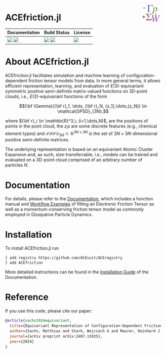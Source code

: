 <p align="right">
  <a href="https://acesuit.github.io/ACEfriction.jl/dev/">
    <img src="https://github.com/ACEsuit/ACEfriction.jl/blob/main/docs/src/assets/logo.png" alt="ACEfriction.jl logo"
         title="ACEfriction.jl" align="right" height="60"/>
  </a>
</p>

# ACEfriction.jl

| **Documentation**                                     | **Build Status**                                |  **License**                     |
|:------------------------------------------------------|:----------------------------------------------- |:-------------------------------- |
| [![][docs-img]][docs-url] [![][ddocs-img]][ddocs-url] | [![][ci-img]][ci-url] [![][ccov-img]][ccov-url] | [![][license-img]][license-url]  |

[ddocs-img]: https://img.shields.io/badge/docs-dev-blue.svg
[ddocs-url]: https://acesuit.github.io/ACEfriction.jl/dev/

[docs-img]: https://img.shields.io/badge/docs-stable-blue.svg
[docs-url]: https://acesuit.github.io/ACEfriction.jl/dev/

[ci-img]: https://github.com/ACEsuit/ACEfriction.jl/actions/workflows/Tests.yml/badge.svg
[ci-url]: https://github.com/ACEsuit/ACEfriction.jl/actions/workflows/CI.yml

[ccov-img]: https://codecov.io/gh/ACEsuit/ACEfriction.jl/branch/main/graph/badge.svg
[ccov-url]: https://codecov.io/gh/ACEsuit/ACEfriction.jl

[license-img]: https://img.shields.io/github/license/ACEsuit/ACEfriction.jl
[license-url]: https://github.com/ACEsuit/ACEfriction.jl/blob/main/LICENSE

# About ACEfriction.jl

ACEfriction.jl facilitates simulation and machine learning of configuration-dependent friction tensor models from data. In more general terms, it allows efficient representation, learning, and evaluation of $E(3)$-equivariant symmetric positive semi-definite matrix-valued functions on 3D-point clouds, i.e., $E(3)$-equivariant functions of the form
```math
{\bf \Gamma}({\bf r}_1, \dots, {\bf r}_N, {z_1},\dots,{z_N}) \in \mathcal{SPSD}_{3N},
```
where $`{\bf r}_i \in \mathbb{R}^3,\; (i=1,\dots,N)`$, are the positions of points in the point cloud, the $`z_i`$s are some discrete features (e.g., chemical element types) and $\mathcal{SPSD}_{3N} \subset \mathbb{R}^{3N \times 3N}$ is the set of $3N\times 3N$-dimensional positive semi-definite matrices.

The underlying representation is based on an equivariant Atomic Cluster Expansion and, as such, size-transferrable, i.e., models can be trained and evaluated on a 3D-point cloud comprised of an arbitrary number of particles $N$.    

# Documentation

For details, please refer to the [Documentation](https://acesuit.github.io/ACEfriction.jl/dev/), which includes a function manual and [Workflow Examples](https://acesuit.github.io/ACEfriction.jl/dev/fitting-eft/) of fitting an Electronic Friction Tensor as well as a momentum-conserving friction tensor model as commonly employed in Dissipative Particle Dynamics.  

# Installation
To install ACEfriction.jl run
```julia-repl
] add registry https://github.com/ACEsuit/ACEregistry
] add ACEfriction
```
More detailed instructions can be found in the [Installation Guide](https://acesuit.github.io/ACEfriction.jl/dev/installation/) of the Documentation. 

# Reference
If you use this code, please cite our paper:
```bibtex
@article{sachs2024equivariant,
  title={Equivariant Representation of Configuration-Dependent Friction Tensors in Langevin Heatbaths},
  author={Sachs, Matthias and Stark, Wojciech G and Maurer, Reinhard J and Ortner, Christoph},
  journal={arXiv preprint arXiv:2407.13935},
  year={2024}
}
```
